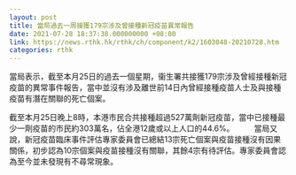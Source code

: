 ```yaml
---
layout: post
title: 當局過去一周接獲179宗涉及曾接種新冠疫苗異常報告
date: 2021-07-28 18:37:38.000000000 +08:00
link: https://news.rthk.hk/rthk/ch/component/k2/1603048-20210728.htm
categories: rthk
---
```


當局表示，​截至本月25日的過去一個星期，衞生署共接獲179宗涉及曾經接種新冠疫苗的異常事件報告，當中並沒有涉及離世前14日內曾經接種疫苗人士及與接種疫苗有潛在關聯的死亡個案。

截至本月25日晚上8時，本港市民合共接種超過527萬劑新冠疫苗，當中已接種最少一劑疫苗的巿民約303萬名，佔全港12歲或以上人口的44.6%。
　　 
當局又說，新冠疫苗臨床事件評估專家委員會已總結13宗死亡個案與疫苗接種沒有因果關係，初步認為10宗個案與疫苗接種沒有關聯，其餘4宗有待評估。專家委員會認為至今並未發現有不尋常現象。
